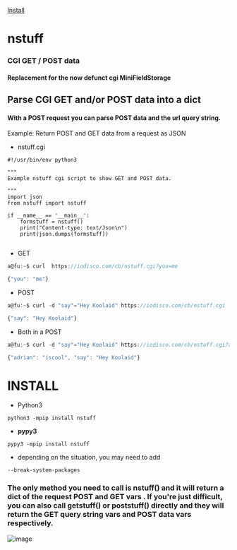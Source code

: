 [Install](#install)
# nstuff
### CGI GET / POST data 

#### Replacement for the now defunct cgi MiniFieldStorage

## Parse CGI GET and/or POST data into a dict

#### With a POST request you can parse POST data and the url query string. 
Example: Return POST and GET data from a request as JSON 
* nstuff.cgi
```py3
#!/usr/bin/env python3

"""
Example nstuff cgi script to show GET and POST data.

"""
import json
from nstuff import nstuff

if __name__ == '__main__':
    formstuff = nstuff()
    print("Content-type: text/Json\n")
    print(json.dumps(formstuff))


```
* GET
```js
a@fu:~$ curl  https://iodisco.com/cb/nstuff.cgi?you=me

{"you": "me"}

```
* POST
```js
a@fu:~$ curl -d "say"="Hey Koolaid" https://iodisco.com/cb/nstuff.cgi

{"say": "Hey Koolaid"}

```
* Both in a POST
```js
a@fu:~$ curl -d "say"="Hey Koolaid" https://iodisco.com/cb/nstuff.cgi?adrian=iscool

{"adrian": "iscool", "say": "Hey Koolaid"}

```
# INSTALL

* Python3

```py3
python3 -mpip install nstuff 
```
* __pypy3__

```py3
pypy3 -mpip install nstuff 
```

* depending on the situation, you may need to add

```py3
--break-system-packages
```

### The only method you need to call is nstuff() and it will return a dict of the request POST and GET vars . If you're just difficult, you can also call getstuff() or poststuff() directly and they will return the GET query string vars and POST data vars respectively.
![image](https://github.com/user-attachments/assets/227fb62c-d027-492b-a6b1-71c191bcb5b3)

